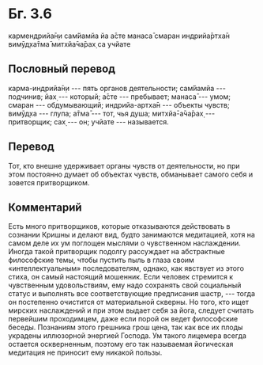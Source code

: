 # Бг. 3.6

кармендрийа̄н̣и сам̇йамйа йа а̄сте манаса̄ смаран индрийа̄ртха̄н вимӯд̣ха̄тма̄
митхйа̄ча̄рах̣ са учйате

## Пословный перевод

карма-индрийа̄н̣и --- пять органов деятельности; сам̇йамйа --- подчинив;
йах̣ --- который; а̄сте --- пребывает; манаса̄ --- умом; смаран ---
обдумывающий; индрийа-артха̄н --- объекты чувств; вимӯд̣ха --- глупа; а̄тма̄
--- тот, чья душа; митхйа̄-а̄ча̄рах̣ --- притворщик; сах̣ --- он; учйате ---
называется.

## Перевод

Тот, кто внешне удерживает органы чувств от деятельности, но при этом
постоянно думает об объектах чувств, обманывает самого себя и зовется
притворщиком.

## Комментарий

Есть много притворщиков, которые отказываются действовать в сознании
Кришны и делают вид, будто занимаются медитацией, хотя на самом деле их
ум поглощен мыслями о чувственном наслаждении. Иногда такой притворщик
подолгу рассуждает на абстрактные философские темы, чтобы пустить пыль в
глаза своим «интеллектуальным» последователям, однако, как явствует из
этого стиха, он самый настоящий мошенник. Если человек стремится к
чувственным удовольствиям, ему надо сохранять свой социальный статус и
выполнять все соответствующие предписания шастр, --- тогда он постепенно
очистится от материальной скверны. Но того, кто ищет мирских наслаждений
и при этом выдает себя за йога, следует считать первейшим проходимцем,
даже если порой он ведет философские беседы. Познаниям этого грешника
грош цена, так как все их плоды украдены иллюзорной энергией Господа. Ум
такого лицемера всегда остается оскверненным, поэтому его так называемая
йогическая медитация не приносит ему никакой пользы.
